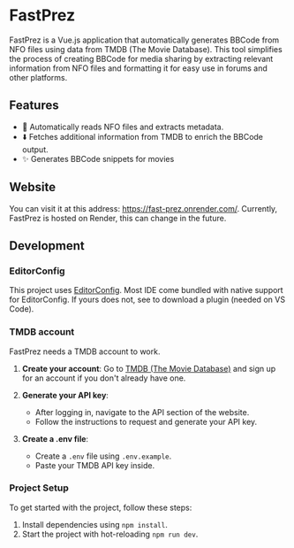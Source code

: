 
# FastPrez

FastPrez is a Vue.js application that automatically generates BBCode from NFO files using data from TMDB (The Movie Database). This tool simplifies the process of creating BBCode for media sharing by extracting relevant information from NFO files and formatting it for easy use in forums and other platforms.

## Features

- 🔎 Automatically reads NFO files and extracts metadata.
- ⬇️ Fetches additional information from TMDB to enrich the BBCode output.
- ✨ Generates BBCode snippets for movies

## Website

You can visit it at this address: https://fast-prez.onrender.com/.
Currently, FastPrez is hosted on Render, this can change in the future.

## Development

### EditorConfig

This project uses [EditorConfig](https://editorconfig.org). Most IDE come bundled with native support for EditorConfig. If yours does not, see to download a plugin (needed on VS Code).

### TMDB account

FastPrez needs a TMDB account to work.

1. **Create your account**: Go to [TMDB (The Movie Database)](https://www.themoviedb.org/) and sign up for an account if you don't already have one.

2. **Generate your API key**:
    - After logging in, navigate to the API section of the website.
    - Follow the instructions to request and generate your API key.

3. **Create a .env file**:
    - Create a `.env` file using `.env.example`.
    - Paste your TMDB API key inside.

### Project Setup

To get started with the project, follow these steps:

1. Install dependencies using `npm install`.
1. Start the project with hot-reloading `npm run dev`.
